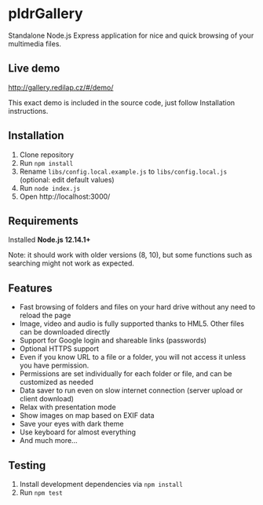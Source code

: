 # pldrGallery
Standalone Node.js Express application for nice and quick browsing of your multimedia files.

## Live demo
http://gallery.redilap.cz/#/demo/

This exact demo is included in the source code, just follow Installation instructions.

## Installation
1. Clone repository
1. Run `npm install`
1. Rename `libs/config.local.example.js` to `libs/config.local.js` (optional: edit default values)
1. Run `node index.js`
1. Open http://localhost:3000/

## Requirements
Installed **Node.js 12.14.1+**

Note: it should work with older versions (8, 10), but some functions such as searching might not work as expected.

## Features
- Fast browsing of folders and files on your hard drive without any need to reload the page
- Image, video and audio is fully supported thanks to HML5. Other files can be downloaded directly
- Support for Google login and shareable links (passwords)
- Optional HTTPS support
- Even if you know URL to a file or a folder, you will not access it unless you have permission.
- Permissions are set individually for each folder or file, and can be customized as needed
- Data saver to run even on slow internet connection (server upload or client download)
- Relax with presentation mode
- Show images on map based on EXIF data
- Save your eyes with dark theme
- Use keyboard for almost everything
- And much more...

## Testing
1. Install development dependencies via `npm install`
1. Run `npm test`



